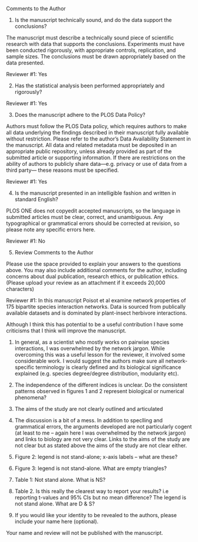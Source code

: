
Comments to the Author

1. Is the manuscript technically sound, and do the data support the conclusions?

The manuscript must describe a technically sound piece of scientific research with data that supports the conclusions. Experiments must have been conducted rigorously, with appropriate controls, replication, and sample sizes. The conclusions must be drawn appropriately based on the data presented. 

Reviewer #1: Yes


2. Has the statistical analysis been performed appropriately and rigorously? 

Reviewer #1: Yes


3. Does the manuscript adhere to the PLOS Data Policy?

Authors must follow the PLOS Data policy, which requires authors to make all data underlying the findings described in their manuscript fully available without restriction. Please refer to the author’s Data Availability Statement in the manuscript. All data and related metadata must be deposited in an appropriate public repository, unless already provided as part of the submitted article or supporting information. If there are restrictions on the ability of authors to publicly share data—e.g. privacy or use of data from a third party— these reasons must be specified.

Reviewer #1: Yes


4. Is the manuscript presented in an intelligible fashion and written in standard English?

PLOS ONE does not copyedit accepted manuscripts, so the language in submitted articles must be clear, correct, and unambiguous. Any typographical or grammatical errors should be corrected at revision, so please note any specific errors here.

Reviewer #1: No


5. Review Comments to the Author

Please use the space provided to explain your answers to the questions above. You may also include additional comments for the author, including concerns about dual publication, research ethics, or publication ethics. (Please upload your review as an attachment if it exceeds 20,000 characters)

Reviewer #1: In this manuscript Poisot et al examine network properties of 175 bipartite species interaction networks. Data is sourced from publically available datasets and is dominated by plant-insect herbivore interactions.

Although I think this has potential to be a useful contribution I have some criticisms that I think will improve the manuscript.

1. In general, as a scientist who mostly works on pairwise species interactions, I was overwhelmed by the network jargon. While overcoming this was a useful lesson for the reviewer, it involved some considerable work. I would suggest the authors make sure all network-specific terminology is clearly defined and its biological significance explained (e.g. species degree/degree distribution, modularity etc). 

2. The independence of the different indices is unclear. Do the consistent patterns observed in figures 1 and 2 represent biological or numerical phenomena?

3. The aims of the study are not clearly outlined and articulated

4. The discussion is a bit of a mess. In addition to speclling and grammatical errors, the arguments developed are not particularly cogent (at least to me – again here I was overwhelmed by the network jargon) and links to biology are not very clear. Links to the aims of the study are not clear but as stated above the aims of the study are not clear either. 

5. Figure 2: legend is not stand-alone; x-axis labels – what are these?

6. Figure 3: legend is not stand-alone. What are empty triangles?

7. Table 1: Not stand alone. What is NS?

7. Table 2. Is this really the clearest way to report your results? i.e reporting t-values and 95% CIs but no mean difference? The legend is not stand alone. What are D & S?


6. If you would like your identity to be revealed to the authors, please include your name here (optional).

Your name and review will not be published with the manuscript. 
